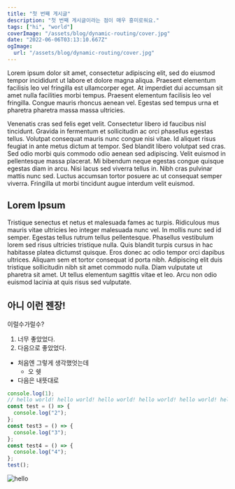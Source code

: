 ```yaml
---
title: "첫 번째 게시글"
description: "첫 번째 게시글이라는 점이 매우 흥미로워요."
tags: ["hi", "world"]
coverImage: "/assets/blog/dynamic-routing/cover.jpg"
date: "2022-06-06T03:13:10.667Z"
ogImage:
  url: "/assets/blog/dynamic-routing/cover.jpg"
---
```


Lorem ipsum dolor sit amet, consectetur adipiscing elit, sed do eiusmod tempor incididunt ut labore et dolore magna aliqua. Praesent elementum facilisis leo vel fringilla est ullamcorper eget. At imperdiet dui accumsan sit amet nulla facilities morbi tempus. Praesent elementum facilisis leo vel fringilla. Congue mauris rhoncus aenean vel. Egestas sed tempus urna et pharetra pharetra massa massa ultricies.

Venenatis cras sed felis eget velit. Consectetur libero id faucibus nisl tincidunt. Gravida in fermentum et sollicitudin ac orci phasellus egestas tellus. Volutpat consequat mauris nunc congue nisi vitae. Id aliquet risus feugiat in ante metus dictum at tempor. Sed blandit libero volutpat sed cras. Sed odio morbi quis commodo odio aenean sed adipiscing. Velit euismod in pellentesque massa placerat. Mi bibendum neque egestas congue quisque egestas diam in arcu. Nisi lacus sed viverra tellus in. Nibh cras pulvinar mattis nunc sed. Luctus accumsan tortor posuere ac ut consequat semper viverra. Fringilla ut morbi tincidunt augue interdum velit euismod.

## Lorem Ipsum

Tristique senectus et netus et malesuada fames ac turpis. Ridiculous mus mauris vitae ultricies leo integer malesuada nunc vel. In mollis nunc sed id semper. Egestas tellus rutrum tellus pellentesque. Phasellus vestibulum lorem sed risus ultricies tristique nulla. Quis blandit turpis cursus in hac habitasse platea dictumst quisque. Eros donec ac odio tempor orci dapibus ultrices. Aliquam sem et tortor consequat id porta nibh. Adipiscing elit duis tristique sollicitudin nibh sit amet commodo nulla. Diam vulputate ut pharetra sit amet. Ut tellus elementum sagittis vitae et leo. Arcu non odio euismod lacinia at quis risus sed vulputate.

## 아니 이런 젠장!

이럴수가럴수?

1. 너무 좋았었다.
2. 다음으로 좋았었다.

- 처음엔 그렇게 생각했엇는데
  - 오 쉣
- 다음은 내뜻대로

```ts
console.log(1);
// hello world! hello world! hello world! hello world! hello world! hello world! hello world! hello world! hello world! hello world! hello world! hello world!
const test = () => {
  console.log("2");
};
const test3 = () => {
  console.log("3");
};
const test4 = () => {
  console.log("4");
};
test();
```

![hello](/assets/back2.png)
